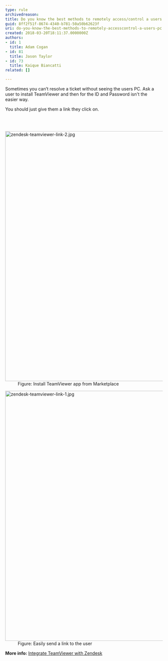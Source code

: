```yaml
---
type: rule
archivedreason: 
title: Do you know the best methods to remotely access/control a users PC?
guid: 8ff2f51f-8674-4340-b781-50a50b62623f
uri: do-you-know-the-best-methods-to-remotely-accesscontrol-a-users-pc
created: 2018-03-20T18:11:37.0000000Z
authors:
- id: 1
  title: Adam Cogan
- id: 81
  title: Jason Taylor
- id: 73
  title: Kaique Biancatti
related: []

---
```



<p class="ssw15-rteElement-P">​​Sometimes you can’t resolve a ticket without seeing the users PC. Ask a user to install TeamViewer and then for the ID and Password isn't the&#160;<br>easier way.</p><div><p class="ssw15-rteElement-P">  You should just give them a link they click on.<br></p></div>
<br><excerpt class='endintro'></excerpt><br>
<dl class="image"><dt> <img src="/PublishingImages/zendesk-teamviewer-link-2.jpg" alt="zendesk-teamviewer-link-2.jpg" style="width&#58;800px;" /> </dt><dd>Figure&#58; Install TeamViewer app from Marketplace</dd></dl><dl class="image"><dt> <img src="/PublishingImages/zendesk-teamviewer-link-1.jpg" alt="zendesk-teamviewer-link-1.jpg" style="width&#58;800px;" /> </dt><dd>Figure&#58; Easily send a link to the user <br></dd></dl><p>
   <b>More info&#58;</b> <a href="https&#58;//www.youtube.com/watch?v=6PXfGs7iaus"> Integrate TeamViewer with Zendesk </a> <br></p>


